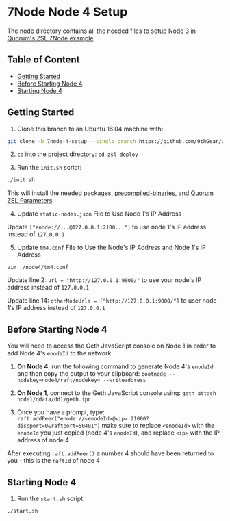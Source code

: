 # 7Node Node 4 Setup

The [node](https://github.com/9thGear/zsl-deploy/tree/7node-1-setup/node1) directory contains all the needed files to setup Node 3 in [Quorum's ZSL 7Node example](https://github.com/jpmorganchase/quorum-examples/tree/zsl_geth1.6/examples/7nodes)

## Table of Content

- [Getting Started](#getting-started)
- [Before Starting Node 4](#before-starting-node-4)
- [Starting Node 4](#starting-node-4)

## Getting Started

1. Clone this branch to an Ubuntu 16.04 machine with:

```bash
git clone -b 7node-4-setup --single-branch https://github.com/9thGear/zsl-deploy.git
```

2. `cd` into the project directory: `cd zsl-deploy`

3. Run the `init.sh` script:

```bash
./init.sh
```

This will install the needed packages, [precompiled-binaries](https://github.com/9thGear/zsl-deploy/releases/tag/binaries-v0.1.6), and [Quorum ZSL Parameters](https://github.com/jpmorganchase/zsl-q-params/releases/tag/v0.3)

4. Update `static-nodes.json` File to Use Node 1's IP Address

Update `["enode://...@127.0.0.1:2100..."]` to use node 1's IP address instead of `127.0.0.1`

5. Update `tm4.conf` File to Use the Node's IP Address and Node 1's IP Address

`vim ./node4/tm4.conf`

Update line 2: `url = "http://127.0.0.1:9000/"` to use your node's IP address instead of `127.0.0.1`

Update line 14: `otherNodeUrls = ["http://127.0.0.1:9000/"]` to user node 1's IP address instead of `127.0.0.1`

## Before Starting Node 4

You will need to access the Geth JavaScript console on Node 1 in order to add Node 4's `enodeId` to the network

1. **On Node 4**, run the following command to generate Node 4's `enodeId` and then copy the output to your clipboard: `bootnode --nodekey=node4/raft/nodekey4 --writeaddress`

2. **On Node 1**, connect to the Geth JavaScript console using: `geth attach node1/qdata/dd1/geth.ipc`

3. Once you have a prompt, type: `raft.addPeer("enode://<enodeId>@<ip>:21000?discport=0&raftport=50401")` make sure to replace `<enodeId>` with the `enodeId` you just copied (node 4's `enodeId`), and replace `<ip>` with the IP address of node 4

After executing `raft.addPeer()` a number 4 should have been returned to you - this is the `raftId` of node 4

## Starting Node 4

1. Run the `start.sh` script:

```bash
./start.sh
```

